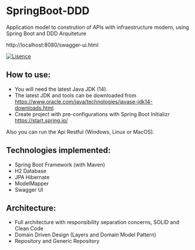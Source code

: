 # SpringBoot-DDD
Application model to constrution of APIs with infraestructure modern, using Spring Boot and DDD Arquiteture

http://localhost:8080/swagger-ui.html

[![Lisence](https://img.shields.io/github/license/OliveiraMarcos/BaseFoundationProject)](LICENSE)

## How to use:
- You will need the latest Java JDK (14).
- The latest JDK and tools can be downloaded from https://www.oracle.com/java/technologies/javase-jdk14-downloads.html.
- Create project with pre-configurations with Spring Boot Initializr https://start.spring.io/

Also you can run the Api Restful (Windows, Linux or MacOS).

## Technologies implemented:

- Spring Boot Framework (with Maven)
- H2 Database
- JPA Hibernate
- ModelMapper
- Swagger UI

## Architecture:

- Full architecture with responsibility separation concerns, SOLID and Clean Code
- Domain Driven Design (Layers and Domain Model Pattern)
- Repository and Generic Repository
